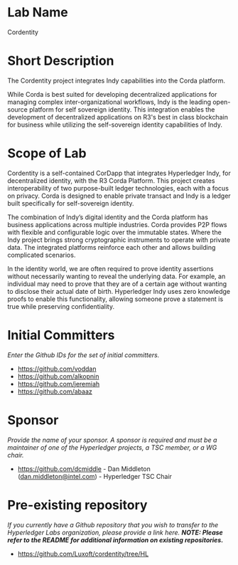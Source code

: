 # Lab Name
Cordentity

# Short Description
The Cordentity project integrates Indy capabilities into the Corda platform.

While Corda is best suited for developing decentralized applications for managing complex inter-organizational workflows, Indy is the leading open-source platform for self sovereign identity. This integration enables the development of decentralized applications on R3's best in class blockchain for business while utilizing the self-sovereign identity capabilities of Indy.

# Scope of Lab
Cordentity is a self-contained CorDapp that integrates Hyperledger Indy, for decentralized identity, with the R3 Corda Platform. This project creates interoperability of two purpose-built ledger technologies, each with a focus on privacy. Corda is designed to enable private transact and Indy is a ledger built specifically for self-sovereign identity.

The combination of Indy’s digital identity and the Corda platform has business applications across multiple industries. Corda provides P2P flows with flexible and configurable logic over the immutable states. Where the Indy project brings strong cryptographic instruments to operate with private data. The integrated platforms reinforce each other and allows building complicated scenarios.

In the identity world, we are often required to prove identity assertions without necessarily wanting to reveal the underlying data. For example, an individual may need to prove that they are of a certain age without wanting to disclose their actual date of birth. Hyperledger Indy uses zero knowledge proofs to enable this functionality, allowing someone prove a statement is true while preserving confidentiality.

# Initial Committers
_Enter the Github IDs for the set of initial committers._
- https://github.com/voddan
- https://github.com/alkopnin
- https://github.com/jeremiah
- https://github.com/abaaz

# Sponsor
_Provide the name of your sponsor. A sponsor is required and must be a maintainer of one of the Hyperledger projects, a TSC member, or a WG chair._
- https://github.com/dcmiddle - Dan Middleton (dan.middleton@intel.com) - Hyperledger TSC Chair

# Pre-existing repository
_If you currently have a Github repository that you wish to transfer to the Hyperledger Labs organization, please provide a link here. **NOTE: Please refer to the README for additional information on existing repositories.**_
- https://github.com/Luxoft/cordentity/tree/HL
